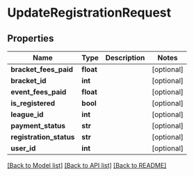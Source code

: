 # UpdateRegistrationRequest

## Properties
Name | Type | Description | Notes
------------ | ------------- | ------------- | -------------
**bracket_fees_paid** | **float** |  | [optional] 
**bracket_id** | **int** |  | [optional] 
**event_fees_paid** | **float** |  | [optional] 
**is_registered** | **bool** |  | [optional] 
**league_id** | **int** |  | [optional] 
**payment_status** | **str** |  | [optional] 
**registration_status** | **str** |  | [optional] 
**user_id** | **int** |  | [optional] 

[[Back to Model list]](../README.md#documentation-for-models) [[Back to API list]](../README.md#documentation-for-api-endpoints) [[Back to README]](../README.md)

